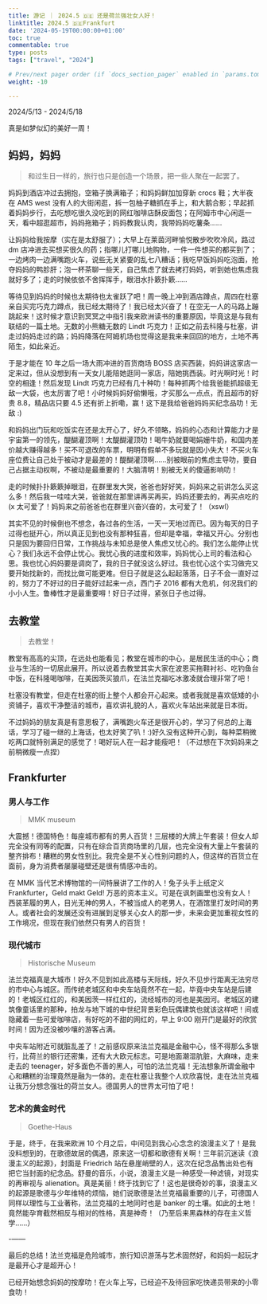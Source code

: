 ```yaml
---
title: 游记 ｜ 2024.5 🇩🇪 还是荷兰强壮女人好！
linktitle: 2024.5 🇩🇪Frankfurt
date: '2024-05-19T00:00:00+01:00'
toc: true
commentable: true
type: posts
tags: ["travel", "2024"]

# Prev/next pager order (if `docs_section_pager` enabled in `params.toml`)
weight: -10

---
```


2024/5/13 - 2024/5/18

真是如梦似幻的美好一周！

<!--more-->

## 妈妈，妈妈

> 和过生日一样的，旅行也只是创造一个场景，把一些人聚在一起罢了。

妈妈到酒店冲过去拥抱，空箱子换满箱子；和妈妈鲜加加穿新 crocs 鞋；大半夜在 AMS west 没有人的大街闲逛，拆一包柚子糖抓在手上，和大鹅合影；早起抓着妈妈步行，去吃想吃很久没吃到的网红咖啡店酥皮面包；在阿姆市中心闲逛一天，看中超逛超市，妈妈拖箱子；妈妈教我认肉，我带妈妈吃薯条……

让妈妈给我按摩（实在是太舒服了）；大早上在莱茵河畔愉悦散步吹吹冷风，路过 dm 店冲进去买想买很久的药；指哪儿打哪儿地购物，一件一件想买的都买到了；一边烤肉一边满嘴跑火车，说些无关紧要的乱七八糟话；我吃早饭妈妈吃泡面，抢夺妈妈的鸭胗肝；泡一杯茶聊一些天，自己焦虑了就去拷打妈妈，听到她也焦虑我就好多了；走的时候依依不舍挥挥手，眼泪水扑簌扑簌……

等待见到妈妈的时候也太期待也太雀跃了吧！周一晚上冲到酒店蹲点，周四在杜塞亲自买完巧克力蹲点，我已经太期待了！我已经太兴奋了！在空无一人的马路上蹦跳起来！这时候才意识到冥冥之中指引我来欧洲读书的重要原因，毕竟这是与我有联结的一篇土地。无数的小熊糖无数的 Lindt 巧克力！正如之前去科隆与杜塞，讲走过妈妈走过的路；妈妈降落在阿姆机场也觉得这是我来来回回的地方，土地不再陌生，如此亲近。

于是才能在 10 年之后一场大雨冲进的百货商场 BOSS 店买西装，妈妈讲这家店一定来过，但从没想到有一天女儿能陪她逛同一家店，陪她挑西装。时光啊时光！时空的相逢！然后发现 Lindt 巧克力已经有几十种叻！每种抓两个给我爸能抓超级无敌一大袋，也太厉害了吧！小时候妈妈好偷懒哦，才买那么一点点，而且超市的好贵 8.8，精品店只要 4.5 还有折上折嘞，赢！这下是我给爸爸妈妈买纪念品叻！无敌 :)

和妈妈出门玩和吃饭实在还是太开心了，好久不领略，妈妈的心态和计算能力才是宇宙第一的领先，醍醐灌顶啊！太醍醐灌顶叻！喝牛奶就要喝娟姗牛奶，和国内差价越大赚得越多！买不可退改的车票，明明有假单不多玩就是因小失大！不买火车座位费让自己处于被动才是最差的！醍醐灌顶啊……别被眼前的焦虑主导叻，要自己占据主动权啊，不被动是最重要的！大脑清明！别被无关的傻逼影响叻！

走的时候扑扑簌簌掉眼泪，在群里发大哭，爸爸也好好笑，妈妈来之前讲怎么买这么多！然后我一哇哇大哭，爸爸就在那里讲再买再买，妈妈还要去的，再买点吃的(x 太可爱了！妈妈来之前爸爸也在群里兴奋兴奋的，太可爱了！（xswl）

其实不见的时候倒也不想念，各过各的生活，一天一天地过而已。因为每天的日子过得也挺开心，所以真正见到也没有那种狂喜，但却是幸福，幸福又开心。分别也只是因为要回归日常，工作挑战与未知总是使人焦虑又忧心的。我们怎么能停止忧心？我们永远不会停止忧心。我忧心我的进度和效率，妈妈忧心上司的看法和心思。我也忧心妈妈要是调岗了，我的日子就没这么好过。我也忧心这个实习做完又要开始找新的，而找比做可能更难。但日子就是这么起起落落，日子不会一直好过的，努力了不好过的日子能好过起来一点，西门子 2016 都有大危机，何况我们的小小人生。鲁棒性才是最重要嘚！好日子过得，紧张日子也过得。

## 去教堂

> 去教堂！

教堂有高高的尖顶，在远处也能看见；教堂在城市的中心，是居民生活的中心；商业与生活的一切居此展开。所以说着去教堂其实大家在波恩买拖鞋衬衫、吃钓鱼台中饭，在科隆喝咖啡，在美因茨买狼爪，在法兰克福吃冰激凌就合理非常了吧！

杜塞没有教堂，但走在杜塞的街上整个人都会开心起来。或者我就是喜欢低矮的小资铺子，喜欢干净整洁的城市，喜欢讲礼貌的人，喜欢火车站出来就是日本街。

不过妈妈的朋友真是有意思极了，满嘴跑火车还是很开心的，学习了何总的上海话，学习了碰一继的上海话，也太好笑了叭！:)好久没有这种开心到，每种菜稍微吃两口就特别满足的感觉了！喝好玩人在一起才能瘦吧！（不过想在下次妈妈来之前稍微瘦一点捏）

## Frankfurter

### 男人与工作

> MMK museum

大震撼！德国特色！每座城市都有的男人百货！三层楼的大牌上午套装！但女人却完全没有同等的配置，只有在综合百货商场里的几层，也完全没有大量上午套装的整齐排布！糟糕的男女性别比。我完全是不关心性别问题的人，但这样的百货立在面前，身为消费者屡屡碰壁还是很有情感冲击的。

在 MMK 当代艺术博物馆的一间特展讲了工作的人！兔子头手上纸定义 Frankfurter，Geld makt Geld! 万恶的资本主义。可是在讽刺画里也没有女人！西装革履的男人，目光无神的男人，不被当成人的老男人，在酒馆里打发时间的男人。或者社会的发展还没有进展到足够关心女人的那一步，未来会更加重视女性的工作境况，但现在我们依然只有男人的百货！

### 现代城市

> Historische Museum

法兰克福真是大城市！好久不见到如此高楼与天际线，好久不见步行距离无法穷尽的市中心与城区。而传统老城区和中央车站竟然不在一起，毕竟中央车站是后建的！老城区红红的，和美因茨一样红红的，流经城市的河也是美因河。老城区的建筑像童话里的那种，拍龙与地下城的中世纪背景彩色玩偶建筑也就该这样吧！间或隐藏着一些可爱咖啡店，有好吃的不甜的网红的，早上 9:00 刚开门是最好的欣赏时间！因为还没被吵嚷的游客占满。

中央车站附近可就脏乱差了！之前感叹原来法兰克福是金融中心，怪不得那么多银行，比荷兰的银行还密集，还有大大欧元标志。可是地面潮湿肮脏，大麻味，走来走去的 teenager，好多面色不善的黑人，可怕的法兰克福！无法想象所谓金融中心和糟糕的治理竟然是融为一体的。走在杜塞让我整个人欢欣喜悦，走在法兰克福让我万分想念强壮的荷兰女人。德国男人的世界太可怕了吧！

### 艺术的黄金时代

> Goethe-Haus

于是，终于，在我来欧洲 10 个月之后，中间见到我心心念念的浪漫主义了！是我没料想到的，在歌德故居的偶遇，原来这一切都和歌德有关啊！三年前沉迷读《浪漫主义的起源》，封面是 Friedrich 站在悬崖峭壁的人，这次在纪念品售出处也有把它当封面的纪念品。舒曼的音乐，小说，浪漫主义是一种感受一种滤镜，对现实的再审视与 alienation。真是美丽！终于找到它了！这也是很奇妙的事，浪漫主义的起源是歌德与少年维特的烦恼，她们说歌德是法兰克福最重要的儿子，可德国人同样以理性与工业著称，法兰克福的土地同时也是 banker 的土壤。如此的土地！竟然能孕育截然相反与相对的性格，真是神奇！（乃至后来黑森林的存在主义哲学……）


-——

最后的总结！法兰克福是危险城市，旅行知识游荡与艺术固然好，和妈妈一起玩才是最开心才是超开心！

已经开始想念妈妈的按摩叻！在火车上写，已经迫不及待回家吃快递员带来的小零食叻！